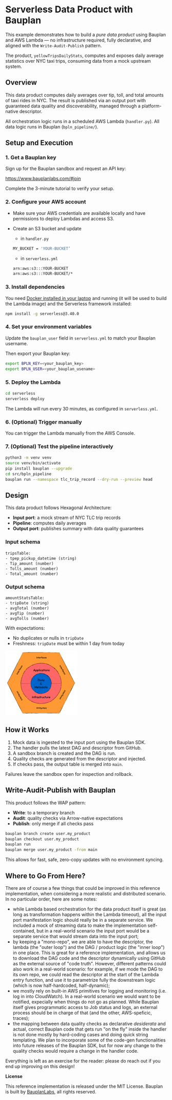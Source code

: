 # Serverless Data Product with Bauplan

This example demonstrates how to build a *pure data product* using Bauplan and AWS Lambda — no infrastructure required, fully declarative, and aligned with the `Write-Audit-Publish` pattern.

The product, `yellowTripsDailyStats`, computes and exposes daily average statistics over NYC taxi trips, consuming data from a mock upstream system.


## Overview

This data product computes daily averages over tip, toll, and total amounts of taxi rides in NYC. The result is published via an output port with guaranteed data quality and discoverability, managed through a platform-native descriptor.

All orchestration logic runs in a scheduled AWS Lambda (`handler.py`). All data logic runs in Bauplan (`bpln_pipeline/`).


## Setup and Execution

### 1. Get a Bauplan key

Sign up for the Bauplan sandbox and request an API key:

https://www.bauplanlabs.com/#join

Complete the 3-minute tutorial to verify your setup.

### 2. Configure your AWS account

- Make sure your AWS credentials are available locally and have permissions to deploy Lambdas and access S3.
- Create an S3 bucket and update
    - in `handler.py`

    ```bash
    MY_BUCKET = 'YOUR-BUCKET’
    ```

    - in `serverless.yml`

    ```bash
    arn:aws:s3:::YOUR-BUCKET
    arn:aws:s3:::YOUR-BUCKET/*
    ```


### 3. Install dependencies

You need [Docker installed in your laptop](https://docs.docker.com/desktop/) and running (it will be used to build the Lambda image) and the Serverless framework installed:

```bash
npm install -g serverless@3.40.0
```

### 4. Set your environment variables

Update the `bauplan_user` field in `serverless.yml` to match your Bauplan username.

Then export your Bauplan key:

```bash
export BPLN_KEY=<your_bauplan_key>
export BPLN_USER=<your_bauplan_usename>
```

### 5. Deploy the Lambda

```bash
cd serverless
serverless deploy
```

The Lambda will run every 30 minutes, as configured in `serverless.yml`.

### 6. (Optional) Trigger manually

You can trigger the Lambda manually from the AWS Console.

### 7. (Optional) Test the pipeline interactively

```bash
python3 -m venv venv
source venv/bin/activate
pip install bauplan --upgrade
cd src/bpln_pipeline
bauplan run --namespace tlc_trip_record --dry-run --preview head
```

## Design

This data product follows Hexagonal Architecture:

- **Input port**: a mock stream of NYC TLC trip records
- **Pipeline**: computes daily averages
- **Output port**: publishes summary with data quality guarantees

### Input schema

```
tripsTable:
- tpep_pickup_datetime (string)
- Tip_amount (number)
- Tolls_amount (number)
- Total_amount (number)
```

### Output schema

```
amountStatsTable:
- tripDate (string)
- avgTotal (number)
- avgTip (number)
- avgTolls (number)
```

With expectations:

- No duplicates or nulls in `tripDate`
- Freshness: `tripDate` must be within 1 day from today

![hexagon](src/img/hexagon.png)

## How it Works

1. Mock data is ingested to the input port using the Bauplan SDK.
2. The handler pulls the latest DAG and descriptor from GitHub.
3. A sandbox branch is created and the DAG is run.
4. Quality checks are generated from the descriptor and injected.
5. If checks pass, the output table is merged into `main`.

Failures leave the sandbox open for inspection and rollback.

## Write-Audit-Publish with Bauplan

This product follows the WAP pattern:

- **Write**: to a temporary branch
- **Audit**: quality checks via Arrow-native expectations
- **Publish**: only merge if all checks pass

```bash
bauplan branch create user.my_product
bauplan checkout user.my_product
bauplan run
bauplan merge user.my_product -from main
```

This allows for fast, safe, zero-copy updates with no environment syncing.

## Where to Go From Here?

There are of course a few things that could be improved in this reference implementation, when considering a more realistic and distributed scenario. In no particular order, here are some notes:

- while Lambda based orchestration for the data product itself is great (as long as transformation happens within the Lambda timeout), all the input port manifestation logic should really be in a separate service. We included a mock of streaming data to make the implementation self-contained, but in a real-world scenario the input port would be a separate service that would stream data into the input port;
- by keeping a "mono-repo", we are able to have the descriptor, the lambda (the "outer loop") and the DAG / product logic (the "inner loop") in one place. This is great for a reference implementation, and allows us to download the DAG code and the descriptor dynamically using GitHub as the external source of "code truth". However, different patterns could also work in a real-world scenario: for example, if we mode the DAG to its own repo, we could read the descriptor at the start of the Lambda entry function, and use it to parametrize fully the downstream logic (which is now half-hardcoded, half-dynamic);
- we mostly rely on built-in AWS primitives for logging and monitoring (i.e. log in into CloudWatch). In a real-world scenario we would want to be notified, expecially when things do not go as planned. While Bauplan itself gives programmatic access to Job status and logs, an external process should be in charge of that (and the other, AWS-speficic, traces);
- the mapping between data quality checks as declarative *desiderata* and actual, correct Bauplan code that gets run "on the fly" inside the handler is not done mostly by hard-coding cases and doing quick string templating. We plan to incorporate some of the code-gen functionalities into future releases of the Bauplan SDK, but for now any change to the quality checks would require a change in the handler code.

Everything is left as an exercise for the reader: please do reach out if you end up improving on this design!

**License**

This reference implementation is released under the MIT License. Bauplan is built by [BauplanLabs](https://www.bauplanlabs.com/), all rights reserved.

